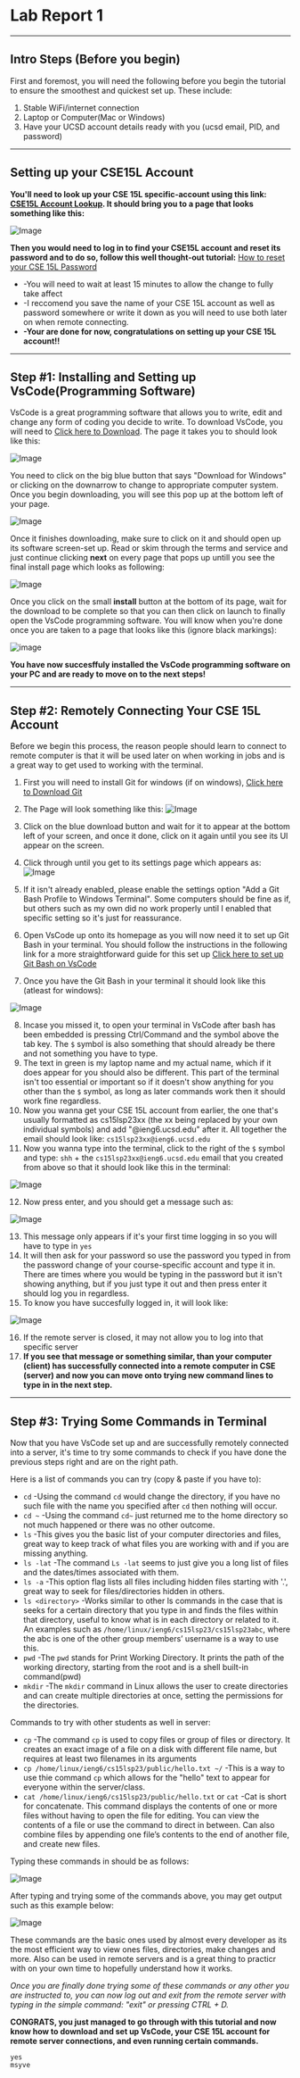 # Lab Report 1
*** 
## Intro Steps (Before you begin)
First and foremost, you will need the following before you begin the tutorial to ensure the smoothest and quickest set up.
These include:

1. Stable WiFi/internet connection
2. Laptop or Computer(Mac or Windows)
3. Have your UCSD account details ready with you (ucsd email, PID, and password)
***

## Setting up your CSE15L Account

**You'll need to look up your CSE 15L specific-account using this link: [CSE15L Account Lookup](https://sdacs.ucsd.edu/~icc/index.php).
It should bring you to a page that looks something like this:**

![Image](accnt.png)

**Then you would need to log in to find your CSE15L account and reset its password and to do so, follow this well thought-out tutorial:** [How to reset your CSE 15L Password](https://drive.google.com/file/d/17IDZn8Qq7Q0RkYMxdiIR0o6HJ3B5YqSW/view)
* -You will need to wait at least 15 minutes to allow the change to fully take affect
* -I reccomend you save the name of your CSE 15L account as well as password somewhere or write it down as you will need to use both later on when remote connecting.
* **-Your are done for now, congratulations on setting up your CSE 15L account!!**
***

## Step #1: Installing and Setting up VsCode(Programming Software)

VsCode is a great programming software that allows you to write, edit and change any form of coding you decide to write. To download VsCode, you will need to [Click here to Download](https://code.visualstudio.com/).
The page it takes you to should look like this:

![Image](accnt3.png)

You need to click on the big blue button that says "Download for Windows" or clicking on the downarrow to change to appropriate computer system. Once you begin downloading, you will see this pop up at the bottom left of your page.

![Image](accnt4.png)

Once it finishes downloading, make sure to click on it and should open up its software screen-set up. Read or skim through the terms and service and just continue clicking **next** on every page that pops up untill you see the final install page which looks as following:

![Image](accnt5.png)

Once you click on the small **install** button at the bottom of its page, wait for the download to be complete so that you can then click on launch to finally open the VsCode programming software. You will know when you're done once you are taken to a page that looks like this (ignore black markings):

![image](accnt6.png)

**You have now succesffuly installed the VsCode programming software on your PC and are ready to move on to the next steps!**
***

## Step #2: Remotely Connecting Your CSE 15L Account

Before we begin this process, the reason people should learn to connect to remote computer is that it will be used later on when working in jobs and is a great way to get used to working with the terminal. 

1. First you will need to install Git for windows (if on windows), [Click here to Download Git](https://gitforwindows.org/)
2. The Page will look something like this: 
![Image](accnt7.png)
3. Click on the blue download button and wait for it to appear at the bottom left of your screen, and once it done, click on it again until you see its UI appear on the screen.
4. Click through until you get to its settings page which appears as:
![Image](accnt9.png)

5. If it isn't already enabled, please enable the settings option "Add a Git Bash Profile to Windows Terminal". Some computers should be fine as if, but others such as my own did no work properly until I enabled that specific setting so it's just for reassurance.
6. Open VsCode up onto its homepage as you will now need it to set up Git Bash in your terminal. You should follow the instructions in the following link for a more straightforward guide for this set up [Click here to set up Git Bash on VsCode](https://stackoverflow.com/a/50527994)
7. Once you have the Git Bash in your terminal it should look like this (atleast for windows):

![Image](accnt10.png)

8. Incase you missed it, to open your terminal in VsCode after bash has been embedded is pressing Ctrl/Command and the symbol above the tab key. The `$` symbol is also something that should already be there and not something you have to type.
9. The text in green is my laptop name and my actual name, which if it does appear for you should also be different. This part of the terminal isn't too essential or important so if it doesn't show anything for you other than the `$` symbol, as long as later commands work then it should work fine regardless.
10. Now you wanna get your CSE 15L account from earlier, the one that's usually formatted as cs15lsp23xx (the xx being replaced by your own individual symbols) and add "@ieng6.ucsd.edu" after it. All together the email should look like: `cs15lsp23xx@ieng6.ucsd.edu`
11. Now you wanna type into the terminal, click to the right of the `$` symbol and type: `shh` + the `cs15lsp23xx@ieng6.ucsd.edu` email that you created from above so that it should look like this in the terminal:

![Image](accnt15.png) 

12. Now press enter, and you should get a message such as:

![Image](accnt13.png)

13. This message only appears if it's your first time logging in so you will have to type in `yes`
14. It will then ask for your password so use the password you typed in from the password change of your course-specific account and type it in. There are times where you would be typing in the password but it isn't showing anything, but if you just type it out and then press enter it should log you in regardless.
15. To know you have succesfully logged in, it will look like:

![Image](accnt14.png)

16. If the remote server is closed, it may not allow you to log into that specific server
17. **If you see that message or something similar, than your computer (client) has successfully connected into a remote computer in CSE (server) and now you can move onto trying new command lines to type in in the next step.**
***

## Step #3: Trying Some Commands in Terminal

Now that you have VsCode set up and are successfully remotely connected into a server, it's time to try some commands to check if you have done the previous steps right and are on the right path.

Here is a list of commands you can try (copy & paste if you have to):
* `cd`
-Using the command `cd` would change the directory, if you have no such file with the name you specified after `cd` then nothing will occur.
* `cd ~`
-Using the command `cd~` just returned me to the home directory so not much happened or there was no other outcome.
* `ls`
-This gives you the basic list of your computer directories and files, great way to keep track of what files you are working with and if you are missing anything.
* `ls -lat`
-The command `Ls -lat` seems to just give you a long list of files and the dates/times associated with them.
* `ls -a`
-This option flag lists all files including hidden files starting with '.', great way to seek for files/directories hidden in others.
* `ls <directory>`
-Works similar to other ls commands in the case that is seeks for a certain directory that you type in and finds the files within that directory, useful to know what is in each directory or related to it. An examples such as `/home/linux/ieng6/cs15lsp23/cs15lsp23abc`, where the abc is one of the other group members’ username is a way to use this.
* `pwd`
-The `pwd` stands for Print Working Directory. It prints the path of the working directory, starting from the root and is a shell built-in command(pwd)
* `mkdir`
-The `mkdir` command in Linux allows the user to create directories and can create multiple directories at once, setting the permissions for the directories.

Commands to try with other students as well in server:
* ````cp````
-The command `cp` is used to copy files or group of files or directory. It creates an exact image of a file on a disk with different file name, but requires at least two filenames in its arguments
* `cp /home/linux/ieng6/cs15lsp23/public/hello.txt ~/`
-This is a way to use thie command `cp` which allows for the "hello" text to appear for everyone within the server/class.
* `cat /home/linux/ieng6/cs15lsp23/public/hello.txt` or `cat`
-Cat is short for concatenate. This command displays the contents of one or more files without having to open the file for editing. You can view the contents of a file or use the command to direct in between. Can also combine files by appending one file’s contents to the end of another file, and create new files.

Typing these commands in should be as follows:

![Image](accnt17.png)
  
After typing and trying some of the commands above, you may get output such as this example below: 

![Image](accnt16.png)
  
These commands are the basic ones used by almost every developer as its the most efficient way to view ones files, directories, make changes and more. Also can be used in remote servers and is a great thing to practicr with on your own time to hopefully understand how it works.
  
*Once you are finally done trying some of these commands or any other you are instructed to, you can now log out and exit from the remote server with typing in the simple command: "exit" or pressing CTRL + D.*
  
**CONGRATS, you just managed to go through with this tutorial and now know how to download and set up VsCode, your CSE 15L account for remote server connections, and even running certain commands.**
````
yes
msyve
````
